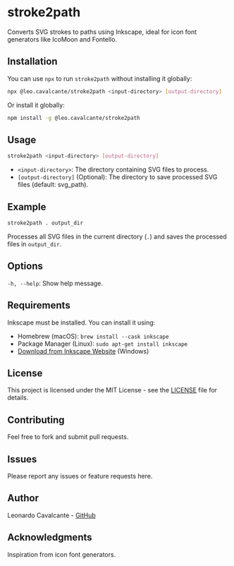 # stroke2path

Converts SVG strokes to paths using Inkscape, ideal for icon font generators like IcoMoon and Fontello.

## Installation

You can use `npx` to run `stroke2path` without installing it globally:

```sh
npx @leo.cavalcante/stroke2path <input-directory> [output-directory]
```

Or install it globally:

```sh
npm install -g @leo.cavalcante/stroke2path
```

## Usage

```sh
stroke2path <input-directory> [output-directory]
```

- `<input-directory>`: The directory containing SVG files to process.
- `[output-directory]` (Optional): The directory to save processed SVG files (default: svg_path).

## Example

```sh
stroke2path . output_dir
```

Processes all SVG files in the current directory (`.`) and saves the processed files in `output_dir`.

## Options

`-h, --help`: Show help message.

## Requirements

Inkscape must be installed. You can install it using:

- Homebrew (macOS): `brew install --cask inkscape`
- Package Manager (Linux): `sudo apt-get install inkscape`
- [Download from Inkscape Website](https://inkscape.org/release/) (Windows)

## License

This project is licensed under the MIT License - see the [LICENSE](/LICENSE) file for details.

## Contributing

Feel free to fork and submit pull requests.

## Issues

Please report any issues or feature requests here.

## Author

Leonardo Cavalcante - [GitHub](https://github.com/CavalcanteLeo)

## Acknowledgments

Inspiration from icon font generators.
